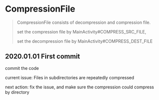 # CompressionFile
> CompressionFile consists of decompression and compression file.
>
> set the compression file by MainActivity#COMPRESS_SRC_FILE, 
>
> set the decompression file by MainActivity#COMPRESS_DEST_FILE

## 2020.01.01  First commit

commit the code

current issue: Files in subdirectories are repeatedly compressed

next action: fix the issue, and make sure the compression could compress by directory

